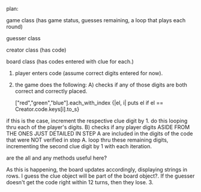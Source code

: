 plan:


game class (has game status, guesses remaining, a loop that plays each round)

guesser class

creator class (has code)

board class (has codes entered with clue for each.)


1. player enters code (assume correct digits entered for now).
2. the game does the following:
  A) checks if any of those digits are both correct and correctly placed. 
    
    ["red","green","blue"].each_with_index {|el, i| puts el if el == Creator.code.keys[i].to_s}
  
  
  
  
  if this is the case, increment the respective clue digit by 1. do this looping thru each of the player's digits.
  B) checks if any player digits ASIDE FROM THE ONES JUST DETAILED IN STEP A are included in the digits of the code that were NOT verified in step A. loop thru these remaining digits, incrementing the second clue digit by 1 with each iteration.
   
   are the all and any methods useful here?
  
  As this is happening, the board updates accordingly, displaying strings in rows. I guess the clue object will be part of the board object?. If the guesser doesn't get the code right within 12 turns, then they lose.
3. 